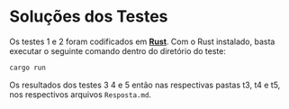 # Soluções dos Testes

Os testes 1 e 2 foram codificados em [**Rust**](https://www.rust-lang.org/pt-BR/learn/get-started). Com o Rust instalado, basta executar o seguinte comando dentro do diretório do teste:
```bash
cargo run
```

Os resultados dos testes 3 4 e 5 então nas respectivas pastas t3, t4 e t5, nos respectivos arquivos `Resposta.md`.
